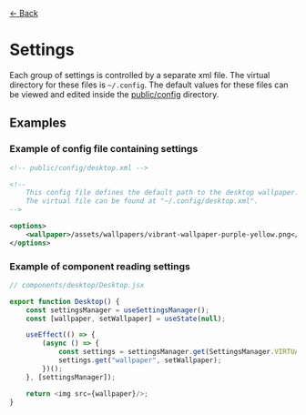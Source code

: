 [← Back](../README.md)

# Settings

Each group of settings is controlled by a separate xml file. The virtual directory for these files is `~/.config`. The default values for these files can be viewed and edited inside the [public/config](../../../public/config/) directory.

## Examples

### Example of config file containing settings

```xml
<!-- public/config/desktop.xml -->

<!--
	This config file defines the default path to the desktop wallpaper.
 	The virtual file can be found at "~/.config/desktop.xml".
-->

<options>
	<wallpaper>/assets/wallpapers/vibrant-wallpaper-purple-yellow.png</wallpaper>
</options>
```

### Example of component reading settings

```js
// components/desktop/Desktop.jsx

export function Desktop() {
	const settingsManager = useSettingsManager();
	const [wallpaper, setWallpaper] = useState(null);

	useEffect(() => {
		(async () => {
			const settings = settingsManager.get(SettingsManager.VIRTUAL_PATHS.desktop);
			settings.get("wallpaper", setWallpaper);
		})();
	}, [settingsManager]);

	return <img src={wallpaper}/>;
}
```